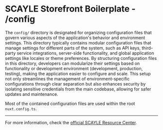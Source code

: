 # SCAYLE Storefront Boilerplate - /config

The `config/` directory is designated for organizing configuration files that govern various aspects of the application's behavior and environment settings. This directory typically contains modular configuration files that manage settings for different parts of the system, such as API keys, third-party service integrations, server-side functionality, and global application settings like locales or theme preferences. By structuring configuration files in this directory, developers can modularize their settings based on functionality or development environment (development, production, testing), making the application easier to configure and scale. This setup not only streamlines the management of environment-specific configurations through clear separation but also enhances security by isolating sensitive credentials from the main codebase, allowing for safer updates and maintenance.

Most of the contained configuration files are used within the root `nuxt.config.ts`.

---

For more information, check the [official SCAYLE Resource Center](https://scayle.dev/en/storefront-guide/developer-guide/basic-setup/introduction).
